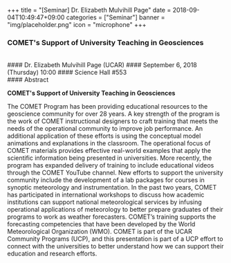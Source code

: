 +++
title = "[Seminar] Dr. Elizabeth Mulvihill Page"
date = 2018-09-04T10:49:47+09:00
categories = ["Seminar"]
banner = "img/placeholder.png"
icon = "microphone"
+++
### COMET's Support of University Teaching in Geosciences
<br>
#### Dr. Elizabeth Mulvihill Page (UCAR)
#### September 6, 2018 (Thursday) 10:00
#### Science Hall #553
<br>
#### Abstract

**COMET's Support of University Teaching in Geosciences**

The COMET Program has been providing educational resources to the geoscience community for over 28 years. A key strength of the program is the work of COMET instructional designers to craft training that meets the needs of the operational community to improve job performance. An additional application of these efforts is using the conceptual model animations and explanations in the classroom. The operational focus of COMET materials provides effective real-world examples that apply the scientific information being presented in universities. More recently, the program has expanded delivery of training to include educational videos through the COMET YouTube channel. New efforts to support the university community include the development of a lab packages for courses in synoptic meteorology and instrumentation.
In the past two years, COMET has participated in international workshops to discuss how academic institutions can support national meteorological services by infusing operational applications of meteorology to better prepare graduates of their programs to work as weather forecasters. COMET’s training supports the forecasting competencies that have been developed by the World Meteorological Organization (WMO).
COMET is part of the UCAR Community Programs (UCP), and this presentation is part of a UCP effort to connect with the universities to better understand how we can support their education and research efforts.
